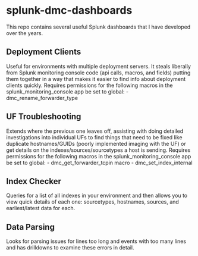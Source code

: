 # splunk-dmc-dashboards
This repo contains several useful Splunk dashboards that I have developed over the years.

## Deployment Clients
Useful for environments with multiple deployment servers.  It steals liberally from Splunk monitoring console code (api calls, macros, and fields) putting them together in a way that makes it easier to find info about deployment clients quickly.
    Requires permissions for the following macros in the splunk_monitoring_console app be set to global:
       - dmc_rename_forwarder_type

## UF Troubleshooting
Extends where the previous one leaves off, assisting with doing detailed investigations into individual UFs to find things that need to be fixed like duplicate hostnames/GUIDs (poorly implemented imaging with the UF) or get details on the indexes/sources/sourcetypes a host is sending.
    Requires permissions for the following macros in the splunk_monitoring_console app be set to global:
       - dmc_get_forwarder_tcpin macro
       - dmc_set_index_internal

## Index Checker
Queries for a list of all indexes in your environment and then allows you to view quick details of each one: sourcetypes, hostnames, sources, and earliest/latest data for each.

## Data Parsing
Looks for parsing issues for lines too long and events with too many lines and has drilldowns to examine these errors in detail.
